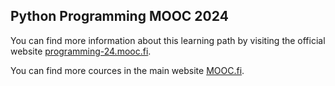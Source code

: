 ## Python Programming MOOC 2024

You can find more information about this learning path by visiting the official website [programming-24.mooc.fi](programming-24.mooc.fi).

You can find more cources in the main website [MOOC.fi](https://www.mooc.fi).
